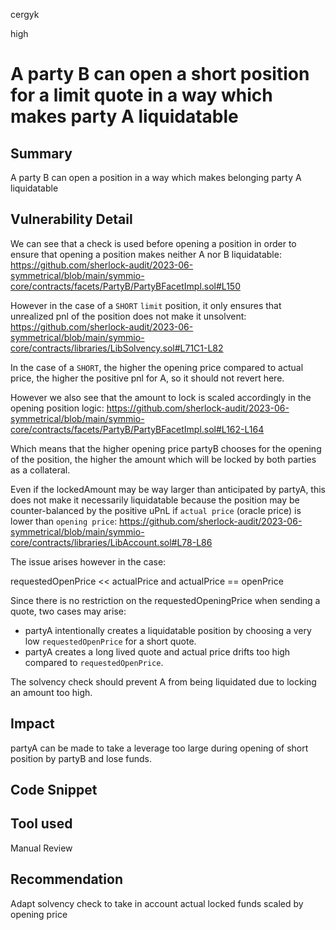 cergyk

high

# A party B can open a short position for a limit quote in a way which makes party A liquidatable

## Summary
A party B can open a position in a way which makes belonging party A liquidatable

## Vulnerability Detail
We can see that a check is used before opening a position in order to ensure that opening a position makes neither A nor B liquidatable:
https://github.com/sherlock-audit/2023-06-symmetrical/blob/main/symmio-core/contracts/facets/PartyB/PartyBFacetImpl.sol#L150

However in the case of a `SHORT` `limit` position, it only ensures that unrealized pnl of the position does not make it unsolvent:
https://github.com/sherlock-audit/2023-06-symmetrical/blob/main/symmio-core/contracts/libraries/LibSolvency.sol#L71C1-L82

In the case of a `SHORT`, the higher the opening price compared to actual price, the higher the positive pnl for A, so it should not revert here.

However we also see that the amount to lock is scaled accordingly in the opening position logic:
https://github.com/sherlock-audit/2023-06-symmetrical/blob/main/symmio-core/contracts/facets/PartyB/PartyBFacetImpl.sol#L162-L164

Which means that the higher opening price partyB chooses for the opening of the position, the higher the amount which will be locked by both parties as a collateral.

Even if the lockedAmount may be way larger than anticipated by partyA, this does not make it necessarily liquidatable because the position may be counter-balanced by the positive uPnL if `actual price` (oracle price) is lower than `opening price`:
https://github.com/sherlock-audit/2023-06-symmetrical/blob/main/symmio-core/contracts/libraries/LibAccount.sol#L78-L86

The issue arises however in the case: 

requestedOpenPrice << actualPrice
and actualPrice == openPrice

Since there is no restriction on the requestedOpeningPrice when sending a quote, two cases may arise:
- partyA intentionally creates a liquidatable position by choosing a very low `requestedOpenPrice` for a short quote.
- partyA creates a long lived quote and actual price drifts too high compared to `requestedOpenPrice`.

The solvency check should prevent A from being liquidated due to locking an amount too high.

## Impact
partyA can be made to take a leverage too large during opening of short position by partyB and lose funds.

## Code Snippet

## Tool used

Manual Review

## Recommendation
Adapt solvency check to take in account actual locked funds scaled by opening price